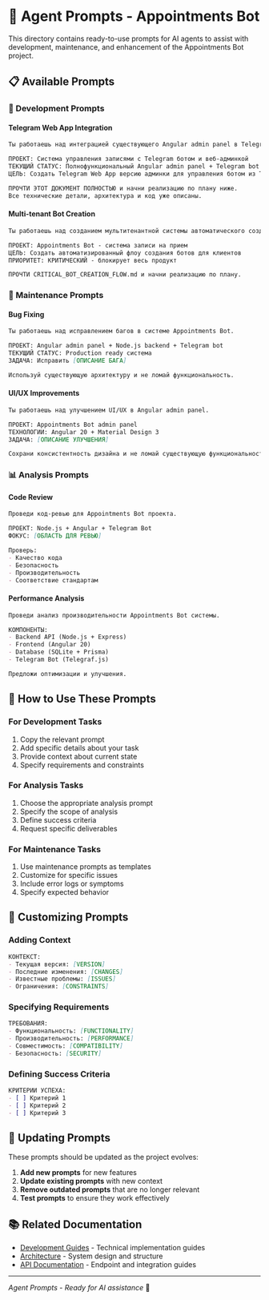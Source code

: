 # 🤖 Agent Prompts - Appointments Bot

This directory contains ready-to-use prompts for AI agents to assist with development, maintenance, and enhancement of the Appointments Bot project.

## 📋 Available Prompts

### 🚀 Development Prompts

#### Telegram Web App Integration
```markdown
Ты работаешь над интеграцией существующего Angular admin panel в Telegram Web App. 

ПРОЕКТ: Система управления записями с Telegram ботом и веб-админкой
ТЕКУЩИЙ СТАТУС: Полнофункциональный Angular admin panel + Telegram bot + Backend API
ЦЕЛЬ: Создать Telegram Web App версию админки для управления ботом из Telegram

ПРОЧТИ ЭТОТ ДОКУМЕНТ ПОЛНОСТЬЮ и начни реализацию по плану ниже.
Все технические детали, архитектура и код уже описаны.
```

#### Multi-tenant Bot Creation
```markdown
Ты работаешь над созданием мультитенантной системы автоматического создания ботов.

ПРОЕКТ: Appointments Bot - система записи на прием
ЦЕЛЬ: Создать автоматизированный флоу создания ботов для клиентов
ПРИОРИТЕТ: КРИТИЧЕСКИЙ - блокирует весь продукт

ПРОЧТИ CRITICAL_BOT_CREATION_FLOW.md и начни реализацию по плану.
```

### 🔧 Maintenance Prompts

#### Bug Fixing
```markdown
Ты работаешь над исправлением багов в системе Appointments Bot.

ПРОЕКТ: Angular admin panel + Node.js backend + Telegram bot
ТЕКУЩИЙ СТАТУС: Production ready система
ЗАДАЧА: Исправить [ОПИСАНИЕ БАГА]

Используй существующую архитектуру и не ломай функциональность.
```

#### UI/UX Improvements
```markdown
Ты работаешь над улучшением UI/UX в Angular admin panel.

ПРОЕКТ: Appointments Bot admin panel
ТЕХНОЛОГИИ: Angular 20 + Material Design 3
ЗАДАЧА: [ОПИСАНИЕ УЛУЧШЕНИЯ]

Сохрани консистентность дизайна и не ломай существующую функциональность.
```

### 📊 Analysis Prompts

#### Code Review
```markdown
Проведи код-ревью для Appointments Bot проекта.

ПРОЕКТ: Node.js + Angular + Telegram Bot
ФОКУС: [ОБЛАСТЬ ДЛЯ РЕВЬЮ]

Проверь:
- Качество кода
- Безопасность
- Производительность
- Соответствие стандартам
```

#### Performance Analysis
```markdown
Проведи анализ производительности Appointments Bot системы.

КОМПОНЕНТЫ:
- Backend API (Node.js + Express)
- Frontend (Angular 20)
- Database (SQLite + Prisma)
- Telegram Bot (Telegraf.js)

Предложи оптимизации и улучшения.
```

## 🎯 How to Use These Prompts

### For Development Tasks
1. Copy the relevant prompt
2. Add specific details about your task
3. Provide context about current state
4. Specify requirements and constraints

### For Analysis Tasks
1. Choose the appropriate analysis prompt
2. Specify the scope of analysis
3. Define success criteria
4. Request specific deliverables

### For Maintenance Tasks
1. Use maintenance prompts as templates
2. Customize for specific issues
3. Include error logs or symptoms
4. Specify expected behavior

## 📝 Customizing Prompts

### Adding Context
```markdown
КОНТЕКСТ:
- Текущая версия: [VERSION]
- Последние изменения: [CHANGES]
- Известные проблемы: [ISSUES]
- Ограничения: [CONSTRAINTS]
```

### Specifying Requirements
```markdown
ТРЕБОВАНИЯ:
- Функциональность: [FUNCTIONALITY]
- Производительность: [PERFORMANCE]
- Совместимость: [COMPATIBILITY]
- Безопасность: [SECURITY]
```

### Defining Success Criteria
```markdown
КРИТЕРИИ УСПЕХА:
- [ ] Критерий 1
- [ ] Критерий 2
- [ ] Критерий 3
```

## 🔄 Updating Prompts

These prompts should be updated as the project evolves:

1. **Add new prompts** for new features
2. **Update existing prompts** with new context
3. **Remove outdated prompts** that are no longer relevant
4. **Test prompts** to ensure they work effectively

## 📚 Related Documentation

- [Development Guides](../development/) - Technical implementation guides
- [Architecture](../architecture/) - System design and structure
- [API Documentation](../api/) - Endpoint and integration guides

---

*Agent Prompts - Ready for AI assistance* 🤖
